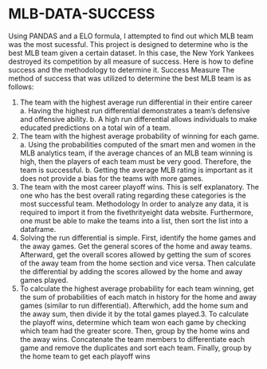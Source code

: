 # MLB-DATA-SUCCESS
Using PANDAS and a ELO formula, I attempted to find out which MLB team was the most sucessful.
This project is designed to determine who is the best MLB team given a certain dataset.
In this case, the New York Yankees destroyed its competition by all measure of success. Here is
how to define success and the methodology to determine it.
Success Measure
The method of success that was utilized to determine the best MLB team is as follows:
1. The team with the highest average run differential in their entire career
a. Having the highest run differential demonstrates a team’s defensive and offensive
ability.
b. A high run differential allows individuals to make educated predictions on a total
win of a team.
2. The team with the highest average probability of winning for each game.
a. Using the probabilities computed of the smart men and women in the MLB
analytics team, if the average chances of an MLB team winning is high, then the
players of each team must be very good. Therefore, the team is successful.
b. Getting the average MLB rating is important as it does not provide a bias for the
teams with more games.
3. The team with the most career playoff wins. This is self explanatory.
The one who has the best overall rating regarding these categories is the most successful team.
Methodology
In order to analyze any data, it is required to import it from the fivethrityeight data website.
Furthermore, one must be able to make the teams into a list, then sort the list into a dataframe.
1. Solving the run differential is simple. First, identify the home games and the away games.
Get the general scores of the home and away teams. Afterward, get the overall scores
allowed by getting the sum of scores of the away team from the home section and vice
versa. Then calculate the differential by adding the scores allowed by the home and away
games played.
2. To calculate the highest average probability for each team winning, get the sum of
probabilities of each match in history for the home and away games (similar to run
differential). Afterwhich, add the home sum and the away sum, then divide it by the total
games played.3. To calculate the playoff wins, determine which team won each game by checking which
team had the greater score. Then, group by the home wins and the away wins.
Concatenate the team members to differentiate each game and remove the duplicates and
sort each team. Finally, group by the home team to get each playoff wins
